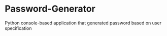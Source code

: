 # Password-Generator
Python console-based application that generated password based on user specification
